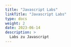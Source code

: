 ```yaml
---
title: "Javascript Labs"
linkTitle: "Javascript Labs"
type: docs
weight: 2
date: 2023-06-14
description: >
  Labs zu Javascript
---
```


